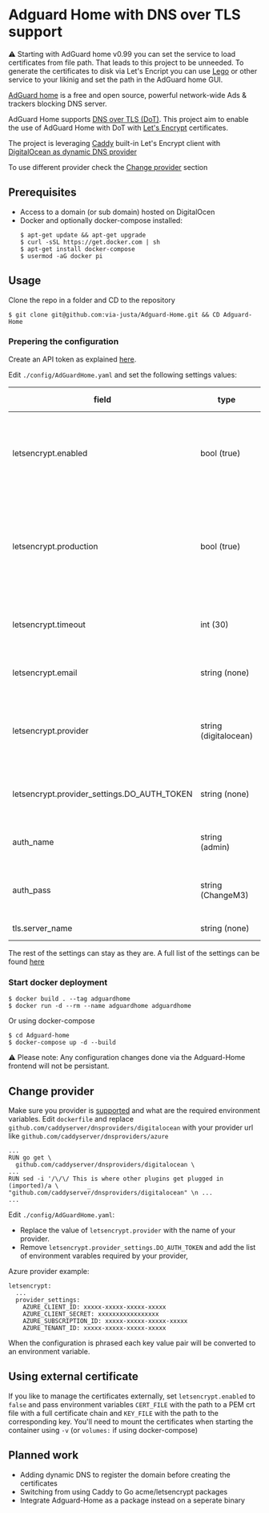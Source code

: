 # Adguard Home with DNS over TLS support
:warning: Starting with AdGuard home v0.99 you can set the service to load certificates from file path. That leads to this project to be unneeded.
To generate the certificates to disk via Let's Encript you can use [Lego](https://github.com/go-acme/lego) or other service to your likinig and set the path in the AdGuard home GUI.

[AdGuard home](https://www.github.com/AdguardTeam/AdGuardHome) is a free and open source, powerful network-wide Ads & trackers blocking DNS server. 

AdGuard Home supports [DNS over TLS (DoT)](https://en.wikipedia.org/wiki/DNS_over_TLS). This project aim to enable the use of AdGuard Home with DoT with [Let's Encrypt](https://letsencrypt.org/) certificates.

The project is leveraging [Caddy](https://caddyserver.com/) built-in Let's Encrypt client with [DigitalOcean as dynamic DNS provider](https://www.digitalocean.com/community/projects/digital-ocean-dynamic-dns)

To use different provider check the [Change provider](#Change-provider) section

## Prerequisites

* Access to a domain (or sub domain) hosted on DigitalOcen
* Docker and optionally docker-compose installed:
  ```
  $ apt-get update && apt-get upgrade
  $ curl -sSL https://get.docker.com | sh
  $ apt-get install docker-compose
  $ usermod -aG docker pi
  ```

## Usage

Clone the repo in a folder and CD to the repository
```
$ git clone git@github.com:via-justa/Adguard-Home.git && CD Adguard-Home
```
### Prepering the configuration
Create an API token as explained [here](https://www.digitalocean.com/docs/api/create-personal-access-token/).

Edit `./config/AdGuardHome.yaml` and set the following settings values:

field | type | default value
-----|------|------
letsencrypt.enabled | bool (true) | Use Caddy to generate the certificate. If `false` see [Using external certificate](#Using-external-certificate) |
letsencrypt.production| bool (true) | If `true` Let's Encrypt production server is used. If `false` Let's Encrypt Staging server is used |
letsencrypt.timeout | int (30) | Time to wait for certificate to generate on first use |
letsencrypt.email | string (none) | Email to register the certificate with |
letsencrypt.provider | string (digitalocean) | Provider to use with caddy, if changing see [Change provider](#Change-provider) section |
letsencrypt.provider_settings.DO_AUTH_TOKEN | string (none) | DigitalOcean API token with write permission to DNS zone |
auth_name | string (admin) | User for AgGuard-Home frontend |
auth_pass | string (ChangeM3) | Password for AgGuard-Home frontend |
tls.server_name | string (none) | FQDN of the server |

The rest of the settings can stay as they are. A full list of the settings can be found [here](https://github.com/AdguardTeam/AdGuardHome/wiki/Configuration#configuration-file)

### Start docker deployment

```
$ docker build . --tag adguardhome
$ docker run -d --rm --name adguardhome adguardhome
```

Or using docker-compose
```
$ cd Adguard-home
$ docker-compose up -d --build
```

:warning: Please note: Any configuration changes done via the Adguard-Home frontend will not be persistant.

## Change provider

Make sure you provider is [supported](https://caddyserver.com/docs/automatic-https#dns-challenge) and what are the required environment variables. 
Edit `dockerfile` and replace `github.com/caddyserver/dnsproviders/digitalocean` with your provider url like `github.com/caddyserver/dnsproviders/azure`
```
...
RUN go get \
  github.com/caddyserver/dnsproviders/digitalocean \
...
RUN sed -i '/\/\/ This is where other plugins get plugged in (imported)/a \        _ "github.com/caddyserver/dnsproviders/digitalocean" \n ...
...
```
Edit `./config/AdGuardHome.yaml`:
- Replace the value of `letsencrypt.provider` with the name of your provider.
- Remove `letsencrypt.provider_settings.DO_AUTH_TOKEN` and add the list of environment varables required by your provider,

Azure provider example:
```
letsencrypt:
  ...
  provider_settings: 
    AZURE_CLIENT_ID: xxxxx-xxxxx-xxxxx-xxxxx
    AZURE_CLIENT_SECRET: xxxxxxxxxxxxxxxxx
    AZURE_SUBSCRIPTION_ID: xxxxx-xxxxx-xxxxx-xxxxx
    AZURE_TENANT_ID: xxxxx-xxxxx-xxxxx-xxxxx

```
When the configuration is phrased each key value pair will be converted to an environment variable. 

## Using external certificate

If you like to manage the certificates externally, set `letsencrypt.enabled` to `false` and pass environment variables `CERT_FILE` with the path to a PEM crt file with a full certificate chain and `KEY_FILE` with the path to the corresponding key.
You'll need to mount the certificates when starting the container using `-v` (or `volumes:` if using docker-compose)

## Planned work
- Adding dynamic DNS to register the domain before creating the certificates
- Switching from using Caddy to Go acme/letsencrypt packages
- Integrate Adguard-Home as a package instead on a seperate binary

